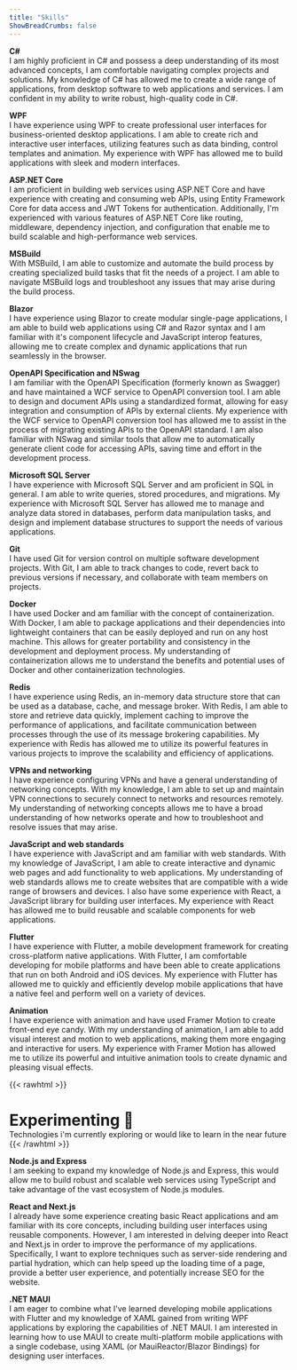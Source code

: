 ```yaml
---
title: "Skills"
ShowBreadCrumbs: false
---
```

**C#**  
I am highly proficient in C# and possess a deep understanding of its most advanced concepts, I am comfortable navigating complex projects and solutions. My knowledge of C# has allowed me to create a wide range of applications, from desktop software to web applications and services. I am confident in my ability to write robust, high-quality code in C#.

**WPF**  
I have experience using WPF to create professional user interfaces for business-oriented desktop applications. I am able to create rich and interactive user interfaces, utilizing features such as data binding, control templates and animation. My experience with WPF has allowed me to build applications with sleek and modern interfaces.

**ASP.NET Core**  
I am proficient in building web services using ASP.NET Core and have experience with creating and consuming web APIs, using Entity Framework Core for data access and JWT Tokens for authentication. Additionally, I'm experienced with various features of ASP.NET Core like routing, middleware, dependency injection, and configuration that enable me to build scalable and high-performance web services.

**MSBuild**  
With MSBuild, I am able to customize and automate the build process by creating specialized build tasks that fit the needs of a project. I am able to navigate MSBuild logs and troubleshoot any issues that may arise during the build process.

**Blazor**  
I have experience using Blazor to create modular single-page applications, I am able to build web applications using C# and Razor syntax and I am familiar with it's component lifecycle and JavaScript interop features, allowing me to create complex and dynamic applications that run seamlessly in the browser.

**OpenAPI Specification and NSwag**  
I am familiar with the OpenAPI Specification (formerly known as Swagger) and have maintained a WCF service to OpenAPI conversion tool. I am able to design and document APIs using a standardized format, allowing for easy integration and consumption of APIs by external clients. My experience with the WCF service to OpenAPI conversion tool has allowed me to assist in the process of migrating existing APIs to the OpenAPI standard. I am also familiar with NSwag and similar tools that allow me to automatically generate client code for accessing APIs, saving time and effort in the development process.

**Microsoft SQL Server**  
I have experience with Microsoft SQL Server and am proficient in SQL in general. I am able to write queries, stored procedures, and migrations. My experience with Microsoft SQL Server has allowed me to manage and analyze data stored in databases, perform data manipulation tasks, and design and implement database structures to support the needs of various applications.

**Git**  
I have used Git for version control on multiple software development projects. With Git, I am able to track changes to code, revert back to previous versions if necessary, and collaborate with team members on projects.

**Docker**  
I have used Docker and am familiar with the concept of containerization. With Docker, I am able to package applications and their dependencies into lightweight containers that can be easily deployed and run on any host machine. This allows for greater portability and consistency in the development and deployment process. My understanding of containerization allows me to understand the benefits and potential uses of Docker and other containerization technologies.

**Redis**  
I have experience using Redis, an in-memory data structure store that can be used as a database, cache, and message broker. With Redis, I am able to store and retrieve data quickly, implement caching to improve the performance of applications, and facilitate communication between processes through the use of its message brokering capabilities. My experience with Redis has allowed me to utilize its powerful features in various projects to improve the scalability and efficiency of applications.

**VPNs and networking**  
I have experience configuring VPNs and have a general understanding of networking concepts. With my knowledge, I am able to set up and maintain VPN connections to securely connect to networks and resources remotely. My understanding of networking concepts allows me to have a broad understanding of how networks operate and how to troubleshoot and resolve issues that may arise.

**JavaScript and web standards**  
I have experience with JavaScript and am familiar with web standards. With my knowledge of JavaScript, I am able to create interactive and dynamic web pages and add functionality to web applications. My understanding of web standards allows me to create websites that are compatible with a wide range of browsers and devices. I also have some experience with React, a JavaScript library for building user interfaces. My experience with React has allowed me to build reusable and scalable components for web applications.

**Flutter**  
I have experience with Flutter, a mobile development framework for creating cross-platform native applications. With Flutter, I am comfortable developing for mobile platforms and have been able to create applications that run on both Android and iOS devices. My experience with Flutter has allowed me to quickly and efficiently develop mobile applications that have a native feel and perform well on a variety of devices.

**Animation**  
I have experience with animation and have used Framer Motion to create front-end eye candy. With my understanding of animation, I am able to add visual interest and motion to web applications, making them more engaging and interactive for users. My experience with Framer Motion has allowed me to utilize its powerful and intuitive animation tools to create dynamic and pleasing visual effects.

{{< rawhtml >}}
<div style="margin-bottom: var(--content-gap);">
<h1 style="margin-bottom: 0;">Experimenting 🧪</h1>
<span style="color: var(--secondary); font-size: 14px;">Technologies i'm currently exploring or would like to learn in the near future</span>
</div>
{{< /rawhtml >}}

**Node.js and Express**  
I am seeking to expand my knowledge of Node.js and Express, this would allow me to build robust and scalable web services using TypeScript and take advantage of the vast ecosystem of Node.js modules.

**React and Next.js**  
I already have some experience creating basic React applications and am familiar with its core concepts, including building user interfaces using reusable components. However, I am interested in delving deeper into React and Next.js in order to improve the performance of my applications. Specifically, I want to explore techniques such as server-side rendering and partial hydration, which can help speed up the loading time of a page, provide a better user experience, and potentially increase SEO for the website.

**.NET MAUI**  
I am eager to combine what I've learned developing mobile applications with Flutter and my knowledge of XAML gained from writing WPF applications by exploring the capabilities of .NET MAUI. I am interested in learning how to use MAUI to create multi-platform mobile applications with a single codebase, using XAML (or MauiReactor/Blazor Bindings) for designing user interfaces.
